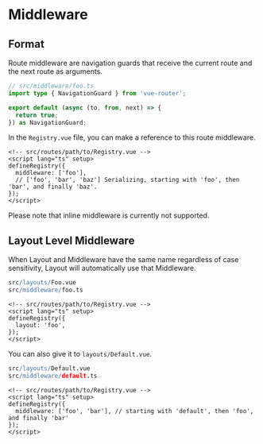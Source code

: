 # Middleware

## Format

Route middleware are navigation guards that receive the current route and the next route as arguments.

```ts
// src/middleware/foo.ts
import type { NavigationGuard } from 'vue-router';

export default (async (to, from, next) => {
  return true;
}) as NavigationGuard;
```

In the `Registry.vue` file, you can make a reference to this route middleware.

```vue
<!-- src/routes/path/to/Registry.vue -->
<script lang="ts" setup>
defineRegistry({
  middleware: ['foo'],
  // ['foo', 'bar', 'baz'] Serializing, starting with 'foo', then 'bar', and finally 'baz'.
});
</script>
```

Please note that inline middleware is currently not supported.

## Layout Level Middleware

When Layout and Middleware have the same name regardless of case sensitivity, Layout will automatically use that Middleware.

```coffee
src/layouts/Foo.vue
src/middleware/foo.ts
```

```vue
<!-- src/routes/path/to/Registry.vue -->
<script lang="ts" setup>
defineRegistry({
  layout: 'foo',
});
</script>
```

You can also give it to `layouts/Default.vue`.

```coffee
src/layouts/Default.vue
src/middleware/default.ts
```

```vue
<!-- src/routes/path/to/Registry.vue -->
<script lang="ts" setup>
defineRegistry({
  middleware: ['foo', 'bar'], // starting with 'default', then 'foo', and finally 'bar'
});
</script>
```
